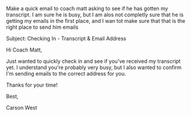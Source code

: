 Make a quick email to coach matt asking to see if he has gotten my transcript. I am sure he is busy, but I am alos not completly sure that he is getting my emails in the first place, and I wan tot make sure that that is the right place to send him emails

Subject: Checking In - Transcript & Email Address

Hi Coach Matt,

Just wanted to quickly check in and see if you've received my transcript yet. I understand you're probably very busy, but I also wanted to confirm I'm sending emails to the correct address for you.

Thanks for your time!

Best,

Carson West
